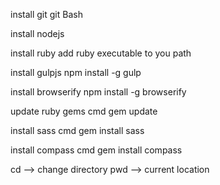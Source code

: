 
install git
	git Bash

install nodejs

install ruby
	add ruby executable to you path

install gulpjs
	npm install -g gulp

install browserify
	npm install -g browserify

update ruby gems
	cmd
	gem update

install sass
	cmd
	gem install sass

install compass
	cmd
	gem install compass


cd --> change directory
pwd --> current location